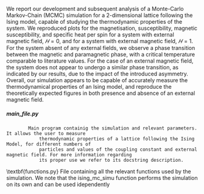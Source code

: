 We report our development and subsequent analysis of a Monte-Carlo Markov-Chain (MCMC) simulation for a 2-dimensional
lattice following the Ising model, capable of studying the thermodynamic properties of the system. We reproduced plots for the
magnetisation, susceptibility, magnetic susceptibility, and specific heat per spin for a system with external magnetic field, $𝐻 = 0$,
and for a system with external magnetic field, $𝐻 = 1$. For the system absent of any external fields, we observe a phase transition
between the magnetic and paramagnetic phase, with a critical temperature comparable to literature values. For the case of an
external magnetic field, the system does not appear to undergo a similar phase transition, as indicated by our results, due to the
impact of the introduced asymmetry. Overall, our simulation appears to be capable of accurately measure the thermodynamical
properties of an Ising model, and reproduce the theoretically expected figures in both presence and absence of an external
magnetic field.



##### main_file.py	
			Main program containig the simulation and relevant parameters. It allows the user to measure
		        thermodynamic properties of a lattice following the Ising Model, for different numbers of
		        particles and values of the coupling constant and external magnetic field. For more information regarding
		        its proper use we refer to its docstring description.
              
              
\textbf{functions.py}	File containing all the relevant functions used by the simulation. We note that the
		          ising_mc_simu function performs the simulation on its own and can be used idependently
